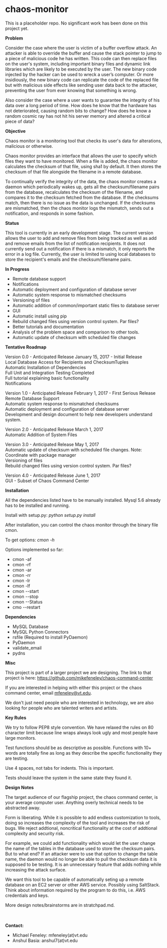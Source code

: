 # chaos-monitor
This is a placeholder repo. No significant work has been done on this project yet.

**Problem**

Consider the case where the user is victim of a buffer overflow attack. An attacker is able to override the buffer and cause the stack pointer to jump to a piece of malicious code he has written. This code can then replace files on the user's system, including important binary files and dynamic link libraries which are likely to be executed by the user. The new binary code injected by the hacker can be used to wreck a user’s computer. Or more insidiously, the new binary code can replicate the code of the replaced file but with malicious side effects like sending user data back to the attacker, preventing the user from ever knowing that something is wrong.

Also consider the case where a user wants to guarantee the integrity of his data over a long period of time. How does he know that the hardware has not deteriorated, causing random bits to change? How does he know a random cosmic ray has not hit his server memory and altered a critical piece of data?

**Objective**

Chaos monitor is a monitoring tool that checks its user's data for alterations, malicious or otherwise.

Chaos monitor provides an interface that allows the user to specify which files they want to have monitored. When a file is added, the chaos monitor calculates the checksum of that file, using sha1 by default. It then stores the checksum of that file alongside the filename in a remote database. 

To continually verify the integrity of the data, the chaos monitor creates a daemon which periodically wakes up, gets all the checksum/filename pairs from the database, recalculates the checksum of the filename, and compares it to the checksum fetched from the database. If the checksums match, then there is no issue as the data is unchanged. If the checksums are mismatched, then the chaos monitor logs the mismatch, sends out a notification, and responds in some fashion. 

**Status**

This tool is currently in an early development stage. The current version allows the user to add and remove files from being tracked as well as add and remove emails from the list of notification recipients. It does not currently send out a notification if there is a mismatch, it only reports the error in a log file. Currently, the user is limited to using local databases to store the recipient's emails and the checksum/filename pairs. 

**In Progress**

- Remote database support  
- Notifications  
- Automatic deployment and configuration of database server  
- Automatic system response to mismatched checksums  
- Versioning of files  
- Automatic addition of common/important static files to database server  
- GUI  
- Automatic install using pip  
- Rebuild changed files using version control system. Par files?  
- Better tutorials and documentation  
- Analysis of the problem space and comparison to other tools.  
- Automatic update of checksum with scheduled file changes

**Tentative Roadmap**

Version 0.0 - Anticipated Release January 15, 2017 - Initial Release  
Local Database Access for Recipients and ChecksumTuples  
Automatic Installation of Dependencies  
Full Unit and Integration Testing Completed  
Full tutorial explaining basic functionality  
Notifications  
  
Version 1.0 - Anticipated Release February 1, 2017 - First Serious Release  
Remote Database Support  
Automatic system response to mismatched checksums  
Automatic deployment and configuration of database server  
Development and design document to help new developers understand system.  

Version 2.0 - Anticipated Release March 1, 2017  
Automatic Addition of System Files  

Version 3.0 - Anticipated Release May 1, 2017  
Automatic update of checksum with scheduled file changes. Note: Coordinate with package manager  
Versioning of files  
Rebuild changed files using version control system. Par files?  

Version 4.0 - Anticipated Release June 1, 2017  
GUI - Subset of Chaos Command Center  
  
**Installation**

All the dependencies listed have to be manually installed. Mysql 5.6 already has to be installed and running.

Install with setup.py:   _python setup.py install_

After installation, you can control the chaos monitor through the binary file cmon. 

To get options:   _cmon -h_ 

Options implemented so far:
- cmon -af <filename>
- cmon -rf <filename>
- cmon -ar <email>
- cmon -rr <email>
- cmon -lr
- cmon -lf
- cmon --start
- cmon --stop
- cmon --Status
- cmo --restart

**Dependencies**

- MySQL Database  
- MySQL Python Connectors
- rsfile (Required to install PyDaemon)  
- PyDaemon  
- validate_email  
- pydns  

**Misc**

This project is part of a larger project we are designing. The link to that project is here: https://github.com/mikefeneley/chaos-command-center

If you are interested in helping with either this project or the chaos command center, email mfeneley@vt.edu. 

We don't just need people who are interested in technology, we are also looking for people who are talented writers and artists.

**Key Rules**

We try to follow PEP8 style convention. We have relaxed the rules on 80 character limit because line wraps always look ugly and most people have large monitors.

Test functions should be as descriptive as possible. Functions with 10+ words are totally fine as long as they describe the specific functionality they are testing.

Use 4 spaces, not tabs for indents. This is important.

Tests should leave the system in the same state they found it.

**Design Notes**

The target audience of our flagship project, the chaos command center, is your average computer user. Anything overly technical needs to be abstracted away. 

Form is liberating. While it is possible to add endless customization to tools, doing so increases the complexity of the tool and increases the risk of bugs. We reject addtional, noncritical functionality at the cost of addtional complexity and security risk.

For example, we could add functionality which would let the user change the name of the tables in the database used to store the checksum pairs. But to what end? If an attacker were to use that option to change the table name, the daemon would no longer be able to pull the checksum data it is supposed to be testing. It is an unnecessary feature that adds nothing while increasing the attack surface. 

We want this tool to be capable of automatically seting up a remote database on an EC2 server or other AWS service. Possibly using SaltStack. Think about information required by the program to do this, i.e. AWS credentials and keys.

More design notes/brainstorms are in stratchpad.md.

<br>
<br>
<b>Contact:</b>
<ul>
<li>Michael Feneley: mfeneley(at)vt.edu</li>
<li>Anshul Basia: anshul7(at)vt.edu</li>
</ul>
